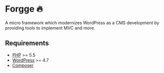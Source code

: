 # Forgge 🔥
A micro framework which modernizes WordPress as a CMS development by providing tools to implement MVC and more.

## Requirements

- [PHP](http://php.net/) >= 5.5
- [WordPress](https://wordpress.org/) >= 4.7
- [Composer](https://getcomposer.org/)
